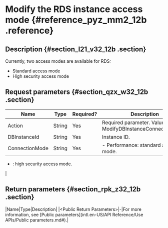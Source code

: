 # Modify the RDS instance access mode {#reference_pyz_mm2_12b .reference}

## Description {#section_l21_v32_12b .section}

Currently, two access modes are available for RDS:

-   Standard access mode
-   High security access mode

## Request parameters {#section_qzx_w32_12b .section}

|Name|Type|Required?|Description|
|----|----|---------|-----------|
|Action|String|Yes|Required parameter. Value: ModifyDBInstanceConnectionMode.|
|DBInstanceId|String|Yes|Instance ID.|
|ConnectionMode|String|Yes| -   Performance: standard access mode.
-   : high security access mode.

 |

## Return parameters {#section_rpk_z32_12b .section}

|Name|Type|Description|
|<Public Return Parameters\>|-|For more information, see [Public parameters](intl.en-US/API Reference/Use APIs/Public parameters.md#).|

